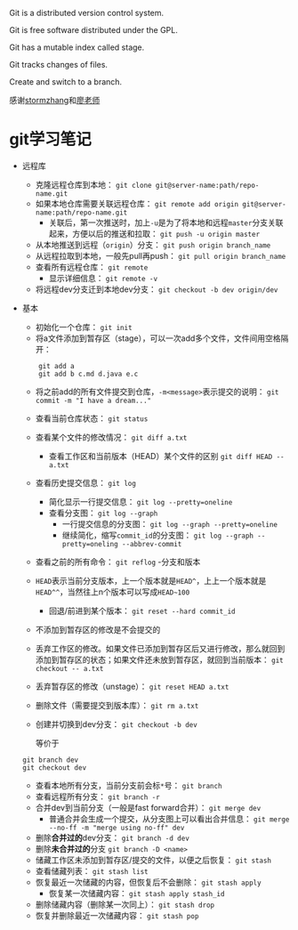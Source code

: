 Git is a distributed version control system.

Git is free software distributed under the GPL.

Git has a mutable index called stage.

Git tracks changes of files.

Create and switch to a branch.

感谢[stormzhang](http://stormzhang.com/github/2016/06/04/learn-github-from-zero4/)和[廖老师](http://www.liaoxuefeng.com/wiki/0013739516305929606dd18361248578c67b8067c8c017b000)
# git学习笔记
- 远程库
	- 克隆远程仓库到本地：
	`git clone git@server-name:path/repo-name.git`
	- 如果本地仓库需要关联远程仓库：
	`git remote add origin git@server-name:path/repo-name.git`
		- 关联后，第一次推送时，加上`-u`是为了将本地和远程`master`分支关联起来，方便以后的推送和拉取：
		`git push -u origin master`
	- 从本地推送到远程（`origin`）分支：
	`git push origin branch_name`
	- 从远程拉取到本地，一般先pull再push：
	`git pull origin branch_name`
	- 查看所有远程仓库：
	`git remote`
		- 显示详细信息：
		`git remote -v`
	- 将远程dev分支迁到本地dev分支：
	`git checkout -b dev origin/dev`
- 基本
	- 初始化一个仓库：
	`git init`
	- 将a文件添加到暂存区（stage），可以一次add多个文件，文件间用空格隔开：
	```
		git add a
		git add b c.md d.java e.c
	```
	- 将之前add的所有文件提交到仓库，`-m<message>`表示提交的说明：
	`git commit -m "I have a dream..."`
	- 查看当前仓库状态：
	`git status`
	- 查看某个文件的修改情况：
	`git diff a.txt`
		- 查看工作区和当前版本（HEAD）某个文件的区别
		`git diff HEAD -- a.txt`
	- 查看历史提交信息：
	`git log`
		- 简化显示一行提交信息：
		`git log --pretty=oneline`
		- 查看分支图：
		`git log --graph`
			- 一行提交信息的分支图：
			`git log --graph --pretty=oneline`
			- 继续简化，缩写`commit_id`的分支图：
			`git log --graph --pretty=oneling --abbrev-commit`
	- 查看之前的所有命令：
	`git reflog`
-分支和版本
	- `HEAD`表示当前分支版本，上一个版本就是`HEAD^`，上上一个版本就是`HEAD^^`，当然往上n个版本可以写成`HEAD~100`
		- 回退/前进到某个版本：
		`git reset --hard commit_id`
	- 不添加到暂存区的修改是不会提交的
	- 丢弃工作区的修改。如果文件已添加到暂存区后又进行修改，那么就回到添加到暂存区的状态；如果文件还未放到暂存区，就回到当前版本：
	`git checkout -- a.txt`
	- 丢弃暂存区的修改（unstage）：
	`git reset HEAD a.txt`
	- 删除文件（需要提交到版本库）：
	`git rm a.txt`
	- 创建并切换到dev分支：
	`git checkout -b dev`

		等价于

	```
	git branch dev
	git checkout dev
	```
	- 查看本地所有分支，当前分支前会标`*`号：
	`git branch`
	- 查看远程所有分支：
	`git branch -r`
	- 合并dev到当前分支（一般是fast forward合并）：
	`git merge dev`
		- 普通合并会生成一个提交，从分支图上可以看出合并信息：
		`git merge --no-ff -m "merge using no-ff" dev`
	- 删除**合并过的**dev分支：
	`git branch -d dev`
	- 删除**未合并过的**分支
	`git branch -D <name>`
	- 储藏工作区未添加到暂存区/提交的文件，以便之后恢复：
	`git stash`
	- 查看储藏列表：
	`git stash list`
	- 恢复最近一次储藏的内容，但恢复后不会删除：
	`git stash apply`
		- 恢复某一次储藏内容：
		`git stash apply stash_id`
	- 删除储藏内容（删除某一次同上）：
	`git stash drop`
	- 恢复并删除最近一次储藏内容：
	`git stash pop`



